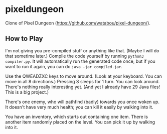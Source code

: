 # pixeldungeon
Clone of Pixel Dungeon (https://github.com/watabou/pixel-dungeon/).

## How to Play

I'm not giving you pre-compiled stuff or anything like that. (Maybe I will do that sometime later.) Compile the code yourself by running `python3 compiler.py`. It will automatically run the generated code once, but if you want to run it again, you can do `java -jar compiled.jar`.

Use the QWEADZXC keys to move around. (Look at your keyboard. You can move in all 8 directions.) Pressing S sleeps for 1 turn. You can look around. There's nothing really interesting yet. (And yet I already have 29 Java files! This is a big project.)

There's one enemy, who will pathfind (badly) towards you once woken up. It doesn't have very much health; you can kill it easily by walking into it.

You have an inventory, which starts out containing one item. There is another item randomly placed on the level. You can pick it up by walking into it.